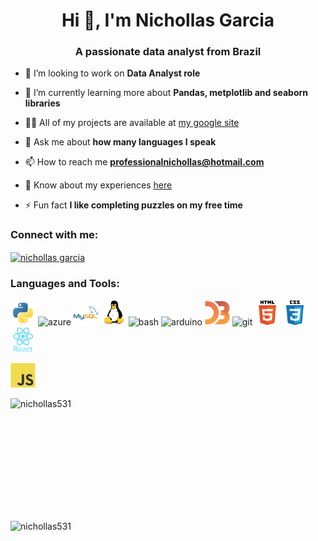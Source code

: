 <h1 align="center">Hi 👋, I'm Nichollas Garcia</h1>
<h3 align="center">A passionate data analyst from Brazil</h3>

- 🔭 I’m looking to work on **Data Analyst role**

- 🌱 I’m currently learning more about **Pandas, metplotlib and seaborn libraries**

- 👨‍💻 All of my projects are available at [my google site](https://sites.google.com/view/nichollasgarcia)

- 💬 Ask me about **how many languages I speak**

- 📫 How to reach me **professionalnichollas@hotmail.com**

- 📄 Know about my experiences [here](https://docs.google.com/document/d/1lNzxHN-zykLefnzhn1DBAlj9lFZTK430/edit?usp=drive_link&ouid=107260841767392717182&rtpof=true&sd=true)

- ⚡ Fun fact **I like completing puzzles on my free time**

<h3 align="left">Connect with me:</h3>
<p align="left">
<a href="https://linkedin.com/in/nichollas garcia" target="blank"><img align="center" src="https://raw.githubusercontent.com/rahuldkjain/github-profile-readme-generator/master/src/images/icons/Social/linked-in-alt.svg" alt="nichollas garcia" height="30" width="40" /></a>
</p>

<h3 align="left">Languages and Tools:</h3>
<p align="left"> 
  <img src="https://raw.githubusercontent.com/devicons/devicon/master/icons/python/python-original.svg" alt="python" width="40" height="40"/> </a> 
  <img src="https://www.vectorlogo.zone/logos/microsoft_azure/microsoft_azure-icon.svg" alt="azure" width="40" height="40" /> </a> 
  <img src="https://raw.githubusercontent.com/devicons/devicon/master/icons/mysql/mysql-original-wordmark.svg" alt="mysql" width="40" height="40" /> </a> 
  <img src="https://raw.githubusercontent.com/devicons/devicon/master/icons/linux/linux-original.svg" alt="linux" width="40" height="40" /> </a> 
  <img src="https://www.vectorlogo.zone/logos/gnu_bash/gnu_bash-icon.svg" alt="bash" width="40" height="40" /> </a> 
  <img src="https://cdn.worldvectorlogo.com/logos/arduino-1.svg" alt="arduino" width="40" height="40"/> </a> 
  <img src="https://raw.githubusercontent.com/devicons/devicon/master/icons/d3js/d3js-original.svg" alt="d3js" width="40" height="40" /> </a> 
  <img src="https://www.vectorlogo.zone/logos/git-scm/git-scm-icon.svg" alt="git" width="40" height="40" /> </a> 
  <img src="https://raw.githubusercontent.com/devicons/devicon/master/icons/html5/html5-original-wordmark.svg" alt="html5" width="40" height="40" /> </a> 
  <img src="https://raw.githubusercontent.com/devicons/devicon/master/icons/css3/css3-original-wordmark.svg" alt="css3" width="40" height="40" /> </a> 
  <img src="https://raw.githubusercontent.com/devicons/devicon/master/icons/react/react-original-wordmark.svg" alt="react" width="40" height="40" /> </a> </p>
  <img src="https://raw.githubusercontent.com/devicons/devicon/master/icons/javascript/javascript-original.svg" alt="javascript" width="40" height="40" /> </a>

<p>
  <img align="left" src="https://github-readme-stats.vercel.app/api/top-langs?username=nichollas531&show_icons=true&locale=en&layout=compact" alt="nichollas531" width="495px" height="195px"/>
  &nbsp;
  <img align="center" src="https://github-readme-stats.vercel.app/api?username=nichollas531&show_icons=true&locale=en" alt="nichollas531" width="495px" height="195px"/>
</p>
